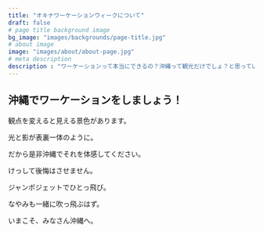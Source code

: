 ```yaml
---
title: "オキナワーケーションウィークについて"
draft: false
# page title background image
bg_image: "images/backgrounds/page-title.jpg"
# about image
image: "images/about/about-page.jpg"
# meta description
description : "ワーケーションって本当にできるの？沖縄って観光だけでしょ？と思っている方、一度は沖縄で仕事をしてみてください。"
---
```


## 沖縄でワーケーションをしましょう！

観点を変えると見える景色があります。

光と影が表裏一体のように。

だから是非沖縄でそれを体感してください。

けっして後悔はさせません。

ジャンボジェットでひとっ飛び。

なやみも一緒に吹っ飛ぶはず。

いまこそ、みなさん沖縄へ。

